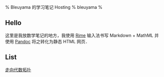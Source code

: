 % Bleuyama 的学习笔记 Hosting
% bleuyama
%

## Hello
这里是我放数学笔记的地方，我使用 [Rime](https://rime.im/) 输入法书写 Markdown + MathML 并使用 [Pandoc](https://pandoc.org/) 将之转化为静态 HTML 网页．

## List
[走向代数拓扑](./Notes/Algebraic-Topology/)
